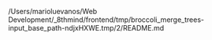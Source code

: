 /Users/marioluevanos/Web Development/_8thmind/frontend/tmp/broccoli_merge_trees-input_base_path-ndjxHXWE.tmp/2/README.md